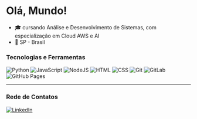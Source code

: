 #  Olá, Mundo! 

- 🎓 cursando Análise e Desenvolvimento de Sistemas, com especialização em Cloud AWS e AI
- 📍 SP - Brasil

### Tecnologias e Ferramentas

![Python](https://img.shields.io/badge/-Python-000033?style=for-the-badge&logo=python&logoColor=ADD8E6)
![JavaScript](https://img.shields.io/badge/-JavaScript-000033?style=for-the-badge&logo=javascript&logoColor=ADD8E6)
![NodeJS](https://img.shields.io/badge/-Node.js-000033?style=for-the-badge&logo=node.js&logoColor=ADD8E6)
![HTML](https://img.shields.io/badge/-HTML-000033?style=for-the-badge&logo=html5&logoColor=ADD8E6)
![CSS](https://img.shields.io/badge/-CSS-000033?style=for-the-badge&logo=css3&logoColor=ADD8E6)
![Git](https://img.shields.io/badge/-Git-000033?style=for-the-badge&logo=git&logoColor=ADD8E6)
![GitLab](https://img.shields.io/badge/-GitLab-000033?style=for-the-badge&logo=gitlab&logoColor=ADD8E6)
![GitHub Pages](https://img.shields.io/badge/-GitHub%20Pages-000033?style=for-the-badge&logo=github&logoColor=ADD8E6)

---
### Rede de Contatos

[![LinkedIn](https://img.shields.io/badge/LinkedIn-000033?style=for-the-badge&logo=linkedin&logoColor=ADD8E6)](https://www.linkedin.com/in/fernandaaraujo1/)

